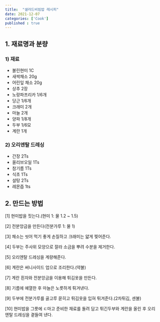 ```yaml
---
title:  "샐러드비빔밥 레시피"
date: 2021-12-07
categories: ['Cook']
published : true
---
```


## 1. 재료명과 분량

### 1) 재료
- 불린현미 1C
- 새싹채소 20g
- 어린잎 채소 20g
- 상추 2장
- 노랑파프리카 1/6개
- 당근 1/6개
- 크래미 2개
- 마늘 2개
- 양파 1/8개
- 두부 1/6모
- 계란 1개

### 2) 오리엔탈 드레싱
- 간장 2Ts
- 올리브오일 1Ts
- 참기름 1Ts
- 식초 1Ts
- 설탕 2Ts
- 레몬즙 1ts

## 2. 만드는 방법

[1] 현미밥을 짓는다.(현미 1: 물 1.2 ~ 1.5)

[2] 전분앙금을 만든다(전분가루 1: 물 1)

[3] 채소는 씻어 먹기 좋게 손질하고 크래미는 얇게 찢어준다.

[4] 두부는 주사위 모양으로 잘라 소금을 뿌려 수분을 제거한다.

[5] 오리엔탈 드레싱을 계량해준다.

[6] 계란은 써니사이드 업으로 조리한다.(약불)

[7] 계란 흰자와 전분앙금을 이용해 튀김옷을 만든다.

[8] 기름에 예열한 후 마늘은 노릇하게 튀겨낸다.

[9] 두부에 전분가루를 골고루 묻히고 튀김옷을 입혀 튀겨준다.(2차튀김, 센불)

[10] 현미밥을 그릇에 ㄷ마고 준비한 재료를 돌려 담고 튀긴두부와 계란을 올린 후 오리엔탈 드레싱을 곁들여 낸다.